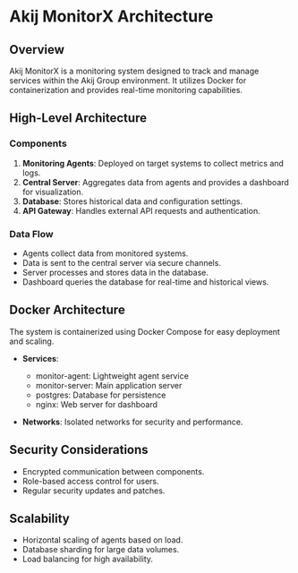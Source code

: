 # Akij MonitorX Architecture

## Overview
Akij MonitorX is a monitoring system designed to track and manage services within the Akij Group environment. It utilizes Docker for containerization and provides real-time monitoring capabilities.

## High-Level Architecture

### Components
1. **Monitoring Agents**: Deployed on target systems to collect metrics and logs.
2. **Central Server**: Aggregates data from agents and provides a dashboard for visualization.
3. **Database**: Stores historical data and configuration settings.
4. **API Gateway**: Handles external API requests and authentication.

### Data Flow
- Agents collect data from monitored systems.
- Data is sent to the central server via secure channels.
- Server processes and stores data in the database.
- Dashboard queries the database for real-time and historical views.

## Docker Architecture
The system is containerized using Docker Compose for easy deployment and scaling.

- **Services**:
  - monitor-agent: Lightweight agent service
  - monitor-server: Main application server
  - postgres: Database for persistence
  - nginx: Web server for dashboard

- **Networks**: Isolated networks for security and performance.

## Security Considerations
- Encrypted communication between components.
- Role-based access control for users.
- Regular security updates and patches.

## Scalability
- Horizontal scaling of agents based on load.
- Database sharding for large data volumes.
- Load balancing for high availability.